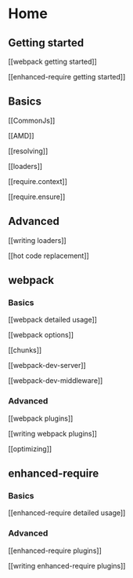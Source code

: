 # Home

## Getting started

[[webpack getting started]]

[[enhanced-require getting started]]

## Basics

[[CommonJs]]

[[AMD]]

[[resolving]]

[[loaders]]

[[require.context]]

[[require.ensure]]

## Advanced

[[writing loaders]]

[[hot code replacement]]

## webpack

### Basics

[[webpack detailed usage]]

[[webpack options]]

[[chunks]]

[[webpack-dev-server]]

[[webpack-dev-middleware]]

### Advanced

[[webpack plugins]]

[[writing webpack plugins]]

[[optimizing]]

## enhanced-require

### Basics

[[enhanced-require detailed usage]]

### Advanced

[[enhanced-require plugins]]

[[writing enhanced-require plugins]]
